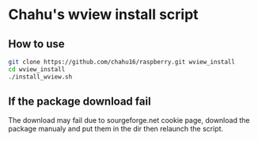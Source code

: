 # Chahu's wview install script #

## How to use ##
```bash
git clone https://github.com/chahu16/raspberry.git wview_install
cd wview_install
./install_wview.sh
```

## If the package download fail ##
The download may fail due to sourgeforge.net cookie page, download the package
manualy and put them in the dir then relaunch the script.
